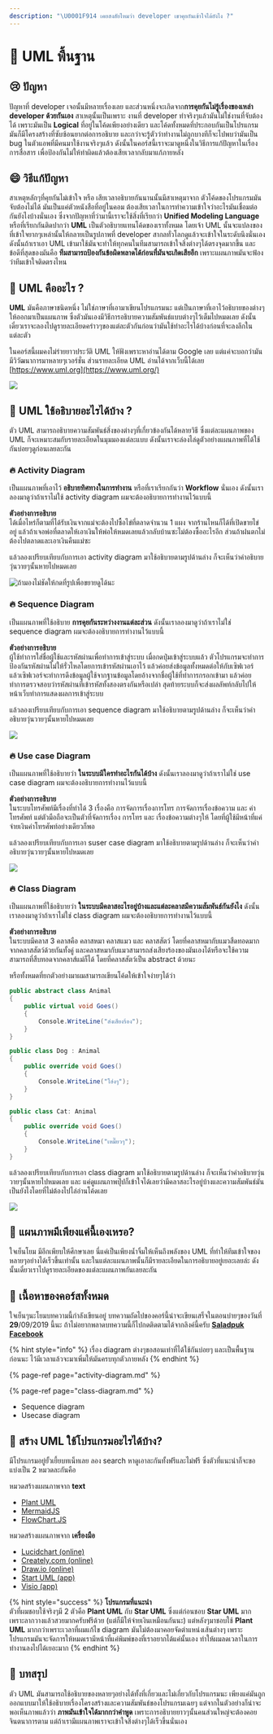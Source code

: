 ```yaml
---
description: "\U0001F914 เคยสงสัยไหมว่า developer เขาคุยกันเข้าใจได้ยังไง ?"
---
```


# 👶 UML พื้นฐาน

## 😢 ปัญหา

ปัญหาที่ developer เจอนั้นมีหลายเรื่องเลย และส่วนหนึ่งจะเกิดจาก**การคุยกันไม่รู้เรื่องของเหล่า developer ด้วยกันเอง** สาเหตุนั้นเป็นเพราะ งานที่ developer ทำจริงๆแล้วมันไม่ใช่งานที่จับต้องได้ เพราะมันเป็น **Logical** ที่อยู่ในโค้ดเพียงอย่างเดียว และโค้ดทั้งหมดที่ประกอบกันเป็นโปรแกรม มันก็มีโครงสร้างที่ซับซ้อนยากต่อการอธิบาย และกว่าจะรู้ตัวว่าทำงานไม่ถูกบางทีก็จะไปพบว่ามันเป็น bug ในตัวแอพที่มีคนมาใช้งานจริงๆแล้ว ดังนั้นในคอร์สนี้เราจะมาดูหนึ่งในวิธีการแก้ปัญหาในเรื่องการสื่อสาร เพื่อป้องกันไม่ให้ทำผิดแล้วต้องเสียเวลากลับมาแก้ภายหลัง

## 😄 วิธีแก้ปัญหา

สาเหตุหลักๆที่คุยกันไม่เข้าใจ หรือ เสียเวลาอธิบายกันนานนั้นมีสาเหตุมาจาก ตัวโค้ดของโปรแกรมมันจับต้องไม่ได้ มันเป็นแค่ตัวหนังสือที่อยู่ในคอม ต้องเสียเวลาในการทำความเข้าใจว่าอะไรมันเชื่อมต่อกันยังไงบ้างนั่นเอง ซึ่งจากปัญหาที่ว่ามานี้เราจะใช้สิ่งที่เรียกว่า **Unified Modeling Language** หรือที่เรียกกันติดปากว่า **UML** เป็นตัวอธิบายแทนโค้ดของเราทั้งหมด โดยเจ้า UML นั้นจะแปลงของที่เข้าใจยากๆเหล่านั้นให้กลายเป็นรูปภาพที่ developer สากลทั่วโลกดูแล้วจะเข้าใจในระดับนึงนั่นเอง ดังนั้นถ้าเราเอา UML เข้ามาใช้มันจะทำให้ทุกคนในทีมสามารถเข้าใจสิ่งต่างๆได้ตรงจุดมากขึ้น และข้อดีที่สุดของมันคือ **ทีมสามารถป้องกันข้อผิดพลาดได้ก่อนที่มันจะเกิดเสียอีก** เพราะแผนภาพมันจะฟ้องว่าทีมเข้าใจติดตรงไหน

## 🤔 UML คืออะไร ?

**UML** มันคือภาษาชนิดหนึ่ง ไม่ใช่ภาษาที่เอามาเขียนโปรแกรมนะ แต่เป็นภาษาที่เอาไว้อธิบายของต่างๆให้ออกมาเป็นแผนภาพ ซึ่งตัวมันเองมีวิธีการอธิบายความสัมพันธ์แบบต่างๆไว้เต็มไปหมดเลย ดังนั้นเดี๋ยวเราจะลองไปดูรายละเอียดคร่าวๆของแต่ละตัวกันก่อนว่ามันใช้ทำอะไรได้บ้างก่อนที่จะลงลึกในแต่ละตัว

ในคอร์สนี้ผมคงไม่ร่ายยาวประวัติ UML ให้ฟังเพราะหาอ่านได้ตาม Google เลย แต่แค่จะบอกว่ามันมีวิวัฒนาการมาหลายๆเวอร์ชั่น ส่วนรายละเอียด UML อ่านได้จากเว็บนี้ได้เลย [https://www.uml.org](https://www.uml.org/)

![](../../.gitbook/assets/image%20%28121%29.png)

## 🤔 UML ใช้อธิบายอะไรได้บ้าง ?

ตัว UML สามารถอธิบายความสัมพันธ์สิ่งของต่างๆที่เกี่ยวข้องกันได้หลายวิธี ซึ่งแต่ละแผนภาพของ UML ก็จะเหมาะสมกับรายละเอียดในมุมมองแต่ละแบบ ดังนั้นเราจะล่องไล่ดูตัวอย่างแผนภาพที่ได้ใช้กันบ่อยๆดูก่อนเลยละกัน

### 🔥 Activity Diagram

เป็นแผนภาพที่เอาไว้ **อธิบายทิศทางในการทำงาน** หรือที่เราเรียกกันว่า **Workflow** นั่นเอง ดังนั้นเราลองมาดูว่าถ้าเราไม่ใช้ activity diagram ผมจะต้องอธิบายการทำงานไว้แบบนี้ 

**ตัวอย่างการอธิบาย**  
ได้เมื่อไหร่ก็ตามที่ได้รับเงินจากแม่จะต้องไปซื้อไข่ที่ตลาดจำนวน 1 แผง จากร้านไหนก็ได้ที่เปิดขายไข่อยู่ แล้วถ้าเจอพ่อที่ตลาดให้เอาเงินให้พ่อให้หมดเลยแล้วกลับบ้านซะไม่ต้องซื้ออะไรอีก ส่วนถ้าฝนตกไม่ต้องไปตลาดและเอาเงินคืนแม่ซะ

แล้วลองเปรียบเทียบกับการเอา activity diagram มาใช้อธิบายตามรูปด้านล่าง ก็จะเห็นว่าคำอธิบายวุ่นวายๆนั้นหายไปหมดเลย

![&#xE16;&#xE49;&#xE32;&#xE21;&#xE2D;&#xE07;&#xE44;&#xE21;&#xE48;&#xE0A;&#xE31;&#xE14;&#xE43;&#xE2B;&#xE49;&#xE01;&#xE14;&#xE17;&#xE35;&#xE48;&#xE23;&#xE39;&#xE1B;&#xE40;&#xE1E;&#xE37;&#xE48;&#xE2D;&#xE02;&#xE22;&#xE32;&#xE22;&#xE14;&#xE39;&#xE44;&#xE14;&#xE49;&#xE19;&#xE30;](../../.gitbook/assets/image%20%28242%29.png)

### 🔥 Sequence Diagram

เป็นแผนภาพที่ใช้อธิบาย **การคุยกันระหว่างงานแต่ละส่วน** ดังนั้นเราลองมาดูว่าถ้าเราไม่ใช่ sequence diagram ผมจะต้องอธิบายการทำงานไว้แบบนี้

**ตัวอย่างการอธิบาย**  
ผู้ใช้ทำการใส่ชื่อผู้ใช้และรหัสผ่านเพื่อทำการเข้าสู่ระบบ เมื่อกดปุ่มเข้าสู่ระบบแล้ว ตัวโปรแกรมจะทำการป้องกันรหัสผ่านไม่ให้รั่วไหลโดยการเข้ารหัสผ่านเอาไว้ แล้วค่อยส่งข้อมูลทั้งหมดต่อให้กับเซิฟเวอร์ แล้วเซิฟเวอร์จะทำการดึงข้อมูลผู้ใช้จากฐานข้อมูลโดยอ้างจากชื่อผู้ใช้ที่ทำการกรอกเข้ามา แล้วค่อยทำการตรวจสอบว่ารหัสผ่านที่เข้ารหัสทั้งสองตรงกันหรือเปล่า สุดท้ายระบบก็จะส่งผลลัพท์กลับไปให้หน้าเว็บทำการแสดงผลการเข้าสู่ระบบ

แล้วลองเปรียบเทียบกับการเอา sequence diagram มาใช้อธิบายตามรูปด้านล่าง ก็จะเห็นว่าคำอธิบายวุ่นวายๆนั้นหายไปหมดเลย

![](../../.gitbook/assets/digram-1.png)

### 🔥 Use case Diagram

เป็นแผนภาพที่ใช้อธิบายว่า **ในระบบมีใครทำอะไรกันได้บ้าง** ดังนั้นเราลองมาดูว่าถ้าเราไม่ใช่ use case diagram ผมจะต้องอธิบายการทำงานไว้แบบนี้

**ตัวอย่างการอธิบาย**  
ในระบบโทรศัพท์มีเรื่องที่ทำได้ 3 เรื่องคือ การจัดการเรื่องการโทร การจัดการเรื่องข้อความ และ ค่าโทรศัพท์ แต่ตัวมือถือจะเป็นตัวที่จัดการเรื่อง การโทร และ เรื่องข้อความต่างๆให้ โดยที่ผู้ใช้มีหน้าที่แค่จ่ายเงินค่าโทรศัพท์อย่างเดียวก็พอ

แล้วลองเปรียบเทียบกับการเอา suser case diagram มาใช้อธิบายตามรูปด้านล่าง ก็จะเห็นว่าคำอธิบายวุ่นวายๆนั้นหายไปหมดเลย

![](../../.gitbook/assets/image%20%28376%29.png)

### 🔥 Class Diagram

เป็นแผนภาพที่ใช้อธิบายว่า **ในระบบมีคลาสอะไรอยู่บ้างและแต่ละคลาสมีความสัมพันธ์กันยังไง** ดังนั้นเราลองมาดูว่าถ้าเราไม่ใช่ class diagram ผมจะต้องอธิบายการทำงานไว้แบบนี้

**ตัวอย่างการอธิบาย**  
ในระบบมีคลาส 3 คลาสคือ คลาสหมา คลาสแมว และ คลาสสัตว์ โดยที่คลาสหมากับแมวสืดทอดมากจากคลาสสัตว์ด้วยกันทั้งคู่ และคลาสหมากับแมวสามารถส่งเสียงร้องของมันเองได้หรือจะใช้ความสามารถที่สืบทอดจากคลาส์แม่ก็ได้ โดยที่คลาสสัตว์เป็น abstract ด้วยนะ 

หรือทั้งหมดที่ยกตัวอย่างมาผมสามารถเขียนโค้ดให้เข้าใจง่ายๆได้ว่า

```csharp
public abstract class Animal
{
    public virtual void Goes()
    {
        Console.WriteLine("ส่งเสียงร้อง");
    }
}

public class Dog : Animal
{
    public override void Goes()
    {
        Console.WriteLine("โฮ่งๆ");
    }
}

public class Cat: Animal
{
    public override void Goes()
    {
        Console.WriteLine("เหมี๊ยวๆ");
    }
}
```

แล้วลองเปรียบเทียบกับการเอา class diagram มาใช้อธิบายตามรูปด้านล่าง ก็จะเห็นว่าคำอธิบายวุ่นวายๆนั้นหายไปหมดเลย และ แค่ดูแผนภาพปุ๊ปก็เข้าใจได้เลยว่ามีคลาสอะไรอยู่บ้างและความสัมพันธ์มันเป็นยังไงโดยที่ไม่ต้องไปไล่อ่านโค้ดเลย

![](../../.gitbook/assets/image%20%28382%29.png)

## 🤔 แผนภาพมีเพียงแค่นี้เองเหรอ?

ใจเย็นโยม มีอีกเพียบให้ศึกษาเลย นี่แค่เป็นเพียงน้ำจิ้มให้เห็นถึงพลังของ UML ที่ทำให้ทีมเข้าใจของหลายๆอย่างได้เร็วขึ้นเท่านั้น และในแต่ละแผนภาพนั้นก็มีรายละเอียดในการอธิบายอยู่เยอะเลยล่ะ ดังนั้นเดี๋ยวเราไปดูรายละเอียดของแต่ละแผนภาพกันเลยละกัน

## 🧭 เนื้อหาของคอร์สทั้งหมด

ใจเย็นๆนะโยมบทความนี้กำลังเขียนอยู่ บทความถัดไปของคอร์นี้น่าจะเขียนเสร็จในตอนบ่ายๆของวันที่ **29**/09/2019 นี้นะ ถ้าไม่อยากพลาดบทความนี้ก็ไปกดติดตามได้จากลิงค์นี้ครับ [**Saladpuk Facebook**](https://facebook.com/mr.saladpuk)

{% hint style="info" %}
เรื่อง diagram ต่างๆขอสอนเท่าที่ได้ใช้กันบ่อยๆ และเป็นพื้นฐานก่อนนะ ไว้มีเวลาแล้วจะมาเพิ่มให้มันครบทุกตัวภายหลัง
{% endhint %}

{% page-ref page="activity-diagram.md" %}

{% page-ref page="class-diagram.md" %}

* Sequence diagram
* Usecase diagram

## 🤔 สร้าง UML ใช้โปรแกรมอะไรได้บ้าง?

มีโปรแกรมอยู่ยั้วเยี้ยบทเน็ทเลย ลอง search หาดูเอาละกันทั้งฟรีและไม่ฟรี ซึ่งตัวที่แนะนำก็จะขอแบ่งเป็น 2 หมวดละกันคือ

หมวดสร้างแผนภาพจาก **text**

* [Plant UML](http://plantuml.com)
* [MermaidJS](https://github.com/knsv/mermaid)
* [FlowChart.JS](http://flowchart.js.org/)

หมวดสร้างแผนภาพจาก **เครื่องมือ**

* [Lucidchart \(online\)](https://www.lucidchart.com)
* [Creately.com \(online\)](https://creately.com/)
* [Draw.io \(online\)](https://www.draw.io/)
* [Start UML \(app\)](http://staruml.io/)
* [Visio \(app\)](https://www.microsoft.com/th-th/p/visio-standard-2019/cfq7ttc0k7cf)

{% hint style="success" %}
**โปรแกรมที่แนะนำ**  
ตัวที่ผมชอบใช้จริงๆมี 2 ตัวคือ **Plant UML** กับ **Star UML** ซึ่งแต่ก่อนชอบ **Star UML** มากเพราะลากวางแล้วสวยมากครับฟรีด้วย \(แต่ก็มีให้จ่ายเงินเหมือนกันนะ\) แต่หลังๆมาชอบใช้ **Plant UML** มากกว่าเพราะเวลาที่ผมแก้ไข diagram มันไม่ต้องมาคอยจัดตำแหน่งเส้นต่างๆ เพราะโปรแกรมมันจะจัดการให้หมดเรามีหน้าที่แค่พิมพ์ของที่เราอยากได้แค่นั้นเอง ทำให้ผมลดเวลาในการทำงานลงไปได้เยอะมาก
{% endhint %}

## 🎯 บทสรุป

ตัว UML มันสามารถใช้อธิบายของหลายๆอย่างได้ทั้งที่เกี่ยวและไม่เกี่ยวกับโปรแกรมนะ เพียงแค่มันถูกออกแบบมาให้ใช้อธิบายเรื่องโครงสร้างและความสัมพันธ์ของโปรแกรมเฉยๆ แต่จากในตัวอย่างก็น่าจะพอเห็นภาพแล้วว่า **ภาพมันเข้าใจได้มากกว่าคำพูด** เพราะการอธิบายยาวๆนั้นคนส่วนใหญ่จะต้องคอยจินตนาการตาม แต่ถ้าเรามีแผนภาพเราจะเข้าใจสิ่งต่างๆได้เร็วขึ้นนั่นเอง

